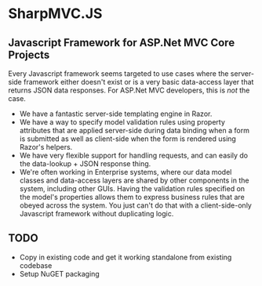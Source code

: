 # SharpMVC.JS
## Javascript Framework for ASP.Net MVC Core Projects

Every Javascript framework seems targeted to use cases where the server-side framework either doesn't exist or is a very basic data-access layer that returns JSON data responses. For ASP.Net MVC developers, this is *not* the case. 

* We have a fantastic server-side templating engine in Razor.
* We have a way to specify model validation rules using property attributes that are applied server-side during data binding when a form is submitted as well as client-side when the form is rendered using Razor's helpers.
* We have very flexible support for handling requests, and can easily do the data-lookup + JSON response thing.
* We're often working in Enterprise systems, where our data model classes and data-access layers are shared by other components in the system, including other GUIs. Having the validation rules specified on the model's properties allows them to express business rules that are obeyed across the system. You just can't do that with a client-side-only Javascript framework without duplicating logic.

## TODO

* Copy in existing code and get it working standalone from existing codebase
* Setup NuGET packaging
